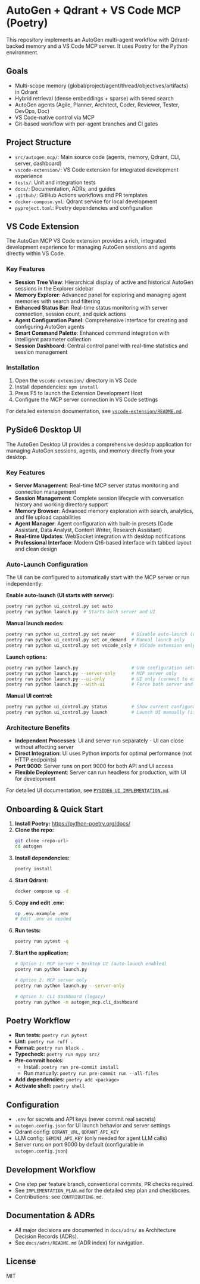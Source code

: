 # AutoGen + Qdrant + VS Code MCP (Poetry)

This repository implements an AutoGen multi-agent workflow with Qdrant-backed memory and a VS Code MCP server. It uses Poetry for the Python environment.

## Goals
- Multi-scope memory (global/project/agent/thread/objectives/artifacts) in Qdrant
- Hybrid retrieval (dense embeddings + sparse) with tiered search
- AutoGen agents (Agile, Planner, Architect, Coder, Reviewer, Tester, DevOps, Doc)
- VS Code-native control via MCP
- Git-based workflow with per-agent branches and CI gates

## Project Structure
- `src/autogen_mcp/`: Main source code (agents, memory, Qdrant, CLI, server, dashboard)
- `vscode-extension/`: VS Code extension for integrated development experience
- `tests/`: Unit and integration tests
- `docs/`: Documentation, ADRs, and guides
- `.github/`: GitHub Actions workflows and PR templates
- `docker-compose.yml`: Qdrant service for local development
- `pyproject.toml`: Poetry dependencies and configuration

## VS Code Extension

The AutoGen MCP VS Code extension provides a rich, integrated development experience for managing AutoGen sessions and agents directly within VS Code.

### Key Features
- **Session Tree View**: Hierarchical display of active and historical AutoGen sessions in the Explorer sidebar
- **Memory Explorer**: Advanced panel for exploring and managing agent memories with search and filtering
- **Enhanced Status Bar**: Real-time status monitoring with server connection, session count, and quick actions
- **Agent Configuration Panel**: Comprehensive interface for creating and configuring AutoGen agents
- **Smart Command Palette**: Enhanced command integration with intelligent parameter collection
- **Session Dashboard**: Central control panel with real-time statistics and session management

### Installation
1. Open the `vscode-extension/` directory in VS Code
2. Install dependencies: `npm install`
3. Press F5 to launch the Extension Development Host
4. Configure the MCP server connection in VS Code settings

For detailed extension documentation, see [`vscode-extension/README.md`](vscode-extension/README.md).

## PySide6 Desktop UI

The AutoGen Desktop UI provides a comprehensive desktop application for managing AutoGen sessions, agents, and memory directly from your desktop.

### Key Features
- **Server Management**: Real-time MCP server status monitoring and connection management
- **Session Management**: Complete session lifecycle with conversation history and working directory support
- **Memory Browser**: Advanced memory exploration with search, analytics, and file upload capabilities
- **Agent Manager**: Agent configuration with built-in presets (Code Assistant, Data Analyst, Content Writer, Research Assistant)
- **Real-time Updates**: WebSocket integration with desktop notifications
- **Professional Interface**: Modern Qt6-based interface with tabbed layout and clean design

### Auto-Launch Configuration
The UI can be configured to automatically start with the MCP server or run independently:

**Enable auto-launch (UI starts with server):**
```bash
poetry run python ui_control.py set auto
poetry run python launch.py  # Starts both server and UI
```

**Manual launch modes:**
```bash
poetry run python ui_control.py set never      # Disable auto-launch (default)
poetry run python ui_control.py set on_demand  # Manual launch only
poetry run python ui_control.py set vscode_only # VSCode extension only
```

**Launch options:**
```bash
poetry run python launch.py                    # Use configuration setting
poetry run python launch.py --server-only      # MCP server only
poetry run python launch.py --ui-only          # UI only (connect to existing server)
poetry run python launch.py --with-ui          # Force both server and UI
```

**Manual UI control:**
```bash
poetry run python ui_control.py status         # Show current configuration
poetry run python ui_control.py launch         # Launch UI manually (if server running)
```

### Architecture Benefits
- **Independent Processes**: UI and server run separately - UI can close without affecting server
- **Direct Integration**: UI uses Python imports for optimal performance (not HTTP endpoints)
- **Port 9000**: Server runs on port 9000 for both API and UI access
- **Flexible Deployment**: Server can run headless for production, with UI for development

For detailed UI documentation, see [`PYSIDE6_UI_IMPLEMENTATION.md`](PYSIDE6_UI_IMPLEMENTATION.md).

## Onboarding & Quick Start
1. **Install Poetry:** https://python-poetry.org/docs/
2. **Clone the repo:**
   ```bash
   git clone <repo-url>
   cd autogen
   ```
3. **Install dependencies:**
   ```bash
   poetry install
   ```
4. **Start Qdrant:**
   ```bash
   docker compose up -d
   ```
5. **Copy and edit .env:**
   ```bash
   cp .env.example .env
   # Edit .env as needed
   ```
6. **Run tests:**
   ```bash
   poetry run pytest -q
   ```
7. **Start the application:**
   ```bash
   # Option 1: MCP server + Desktop UI (auto-launch enabled)
   poetry run python launch.py

   # Option 2: MCP server only
   poetry run python launch.py --server-only

   # Option 3: CLI dashboard (legacy)
   poetry run python -m autogen_mcp.cli_dashboard
   ```

## Poetry Workflow
- **Run tests:** `poetry run pytest`
- **Lint:** `poetry run ruff .`
- **Format:** `poetry run black .`
- **Typecheck:** `poetry run mypy src/`
- **Pre-commit hooks:**
  - Install: `poetry run pre-commit install`
  - Run manually: `poetry run pre-commit run --all-files`
- **Add dependencies:** `poetry add <package>`
- **Activate shell:** `poetry shell`

## Configuration
- `.env` for secrets and API keys (never commit real secrets)
- `autogen.config.json` for UI launch behavior and server settings
- Qdrant config: `QDRANT_URL`, `QDRANT_API_KEY`
- LLM config: `GEMINI_API_KEY` (only needed for agent LLM calls)
- Server runs on port 9000 by default (configurable in `autogen.config.json`)

## Development Workflow
- One step per feature branch, conventional commits, PR checks required.
- See `IMPLEMENTATION_PLAN.md` for the detailed step plan and checkboxes.
- Contributions: see `CONTRIBUTING.md`.

## Documentation & ADRs
- All major decisions are documented in `docs/adrs/` as Architecture Decision Records (ADRs).
- See `docs/adrs/README.md` (ADR index) for navigation.

## License
MIT
